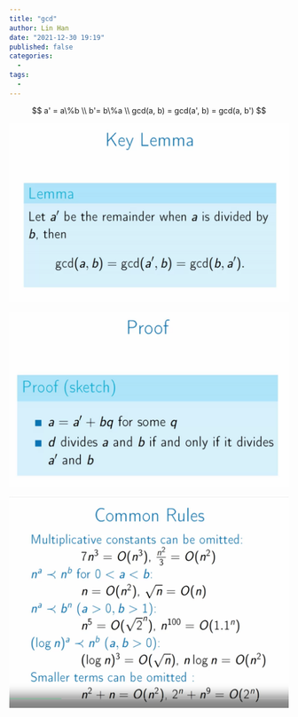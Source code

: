 ```yaml
---
title: "gcd"
author: Lin Han
date: "2021-12-30 19:19"
published: false
categories:
  -
tags:
  -
---
```


$$
a' = a\%b  \\
b'= b\%a \\
gcd(a, b) = gcd(a', b) = gcd(a, b')
$$

![key lemma](/assets/img/post/Algorithm/key-lemma.png)

![key lemma proof](/assets/img/post/Algorithm/key-lemma-proof.png)

![big o compare](/assets/img/post/Algorithm/big-o-compare.png)
